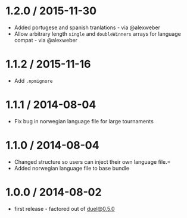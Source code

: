1.2.0 / 2015-11-30
==================
  * Added portugese and spanish tranlations - via @alexweber
  * Allow arbitrary length `single` and `doubleWinners` arrays for language compat - via @alexweber

1.1.2 / 2015-11-16
==================
  * Add `.npmignore`

1.1.1 / 2014-08-04
==================
  * Fix bug in norwegian language file for large tournaments

1.1.0 / 2014-08-04
==================
  * Changed structure so users can inject their own language file.=
  * Added norwegian language file to base bundle

1.0.0 / 2014-08-02
==================
  * first release - factored out of duel@0.5.0
